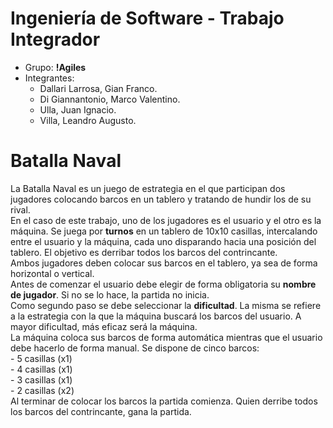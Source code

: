 # Ingeniería de Software - Trabajo Integrador

- Grupo: **!Agiles**
- Integrantes:
	- Dallari Larrosa, Gian Franco.
	- Di Giannantonio, Marco Valentino.
	- Ulla, Juan Ignacio.
	- Villa, Leandro Augusto.
	
# Batalla Naval

La Batalla Naval es un juego de estrategia en el que participan dos jugadores colocando barcos en un tablero y tratando de hundir los de su rival.<br> 
En el caso de este trabajo, uno de los jugadores es el usuario y el otro es la máquina. Se juega por **turnos** en un tablero de 10x10 casillas, intercalando entre el usuario y la máquina, cada uno disparando hacia una posición del tablero. El objetivo es derribar todos los barcos del contrincante.<br>
Ambos jugadores deben colocar sus barcos en el tablero, ya sea de forma horizontal o vertical.<br>
Antes de comenzar el usuario debe elegir de forma obligatoria su **nombre de jugador**. Si no se lo hace, la partida no inicia.<br>
Como segundo paso se debe seleccionar la **dificultad**. La misma se refiere a la estrategia con la que la máquina buscará los barcos del usuario. A mayor dificultad, más eficaz será la máquina.<br>
La máquina coloca sus barcos de forma automática mientras que el usuario debe hacerlo de forma manual. Se dispone de cinco barcos: <br>
	- 5 casillas (x1)<br>
	- 4 casillas (x1)<br>
	- 3 casillas (x1)<br>
	- 2 casillas (x2) <br>
Al terminar de colocar los barcos la partida comienza. Quien derribe todos los barcos del contrincante, gana la partida.
